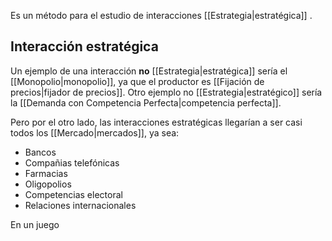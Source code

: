 
Es un método para el estudio de interacciones [[Estrategia|estratégica]] . 

## Interacción estratégica

Un ejemplo de una interacción **no** [[Estrategia|estratégica]] sería el [[Monopolio|monopolio]], ya que el productor es [[Fijación de precios|fijador de precios]]. Otro ejemplo no [[Estrategia|estratégico]] sería la [[Demanda con Competencia Perfecta|competencia perfecta]].  

Pero por el otro lado, las interacciones estratégicas llegarían a ser casi todos los [[Mercado|mercados]], ya sea: 

- Bancos
- Compañias telefónicas 
- Farmacias
- Oligopolios 
- Competencias electoral
- Relaciones internacionales


En un juego 